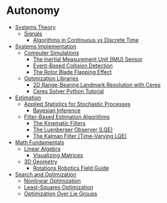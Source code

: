 # Autonomy

- [Systems Theory](./Systems_Theory/Systems_Theory.md)
  - [Signals](./Systems_Theory/Signals/Signals.md)
    - [Algorithms in Continuous vs Discrete Time](./Systems_Theory/Signals/Algorithms_in_Continuous_vs_Discrete_Time.md)
- [Systems Implementation](./Systems_Implementation/Systems_Implementation.md)
  - [Computer Simulations](./Systems_Implementation/Computer_Simulations/Computer_Simulations.md)
    - [The Inertial Measurement Unit (IMU) Sensor](./Systems_Implementation/Computer_Simulations/The_Inertial_Measurement_Unit_(IMU)_Sensor.md)
    - [Event-Based Collision Detection](./Systems_Implementation/Computer_Simulations/Event-Based_Collision_Detection.md)
    - [The Rotor Blade Flapping Effect](./Systems_Implementation/Computer_Simulations/The_Rotor_Blade_Flapping_Effect.md)
  - [Optimization Libraries](./Systems_Implementation/Optimization_Libraries/Optimization_Libraries.md)
    - [2D Range-Bearing Landmark Resolution with Ceres](./Systems_Implementation/Optimization_Libraries/2D_Range-Bearing_Landmark_Resolution_with_Ceres.md)
    - [Ceres Solver Python Tutorial](./Systems_Implementation/Optimization_Libraries/Ceres_Solver_Python_Tutorial.md)
- [Estimation](./Estimation/Estimation.md)
  - [Applied Statistics for Stochastic Processes](./Estimation/Applied_Statistics_for_Stochastic_Processes/Applied_Statistics_for_Stochastic_Processes.md)
    - [Bayesian Inference](./Estimation/Applied_Statistics_for_Stochastic_Processes/Bayesian_Inference.md)
  - [Filter-Based Estimation Algorithms](./Estimation/Filter-Based_Estimation_Algorithms/Filter-Based_Estimation_Algorithms.md)
    - [The Kinematic Filters](./Estimation/Filter-Based_Estimation_Algorithms/The_Kinematic_Filters.md)
    - [The Luenberger Observer (LQE)](./Estimation/Filter-Based_Estimation_Algorithms/The_Luenberger_Observer_(LQE).md)
    - [The Kalman Filter (Time-Varying LQE)](./Estimation/Filter-Based_Estimation_Algorithms/The_Kalman_Filter_(Time-Varying_LQE).md)
- [Math Fundamentals](./Math_Fundamentals/Math_Fundamentals.md)
  - [Linear Algebra](./Math_Fundamentals/Linear_Algebra/Linear_Algebra.md)
    - [Visualizing Matrices](./Math_Fundamentals/Linear_Algebra/Visualizing_Matrices.md)
  - [3D Geometry](./Math_Fundamentals/3D_Geometry/3D_Geometry.md)
    - [Rotations Robotics Field Guide](./Math_Fundamentals/3D_Geometry/Rotations_Robotics_Field_Guide.md)
- [Search and Optimization](./Search_and_Optimization/Search_and_Optimization.md)
  - [Nonlinear Optimization](./Search_and_Optimization/Nonlinear_Optimization.md)
  - [Least-Squares Optimization](./Search_and_Optimization/Least-Squares_Optimization.md)
  - [Optimization Over Lie Groups](./Search_and_Optimization/Optimization_Over_Lie_Groups.md)
